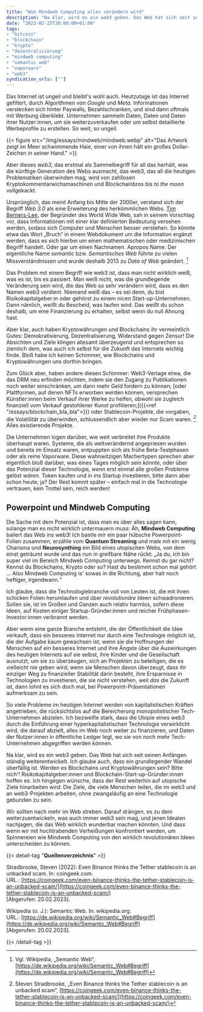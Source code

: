 ```yaml
---
title: "Wie Mindweb Computing alles verändern wird"
description: "Na klar, wird es ein web3 geben. Das Web hat sich seit seinen Anfängen ständig weiterentwickelt. Ich glaube auch, dass ein grundlegender Wandel überfällig ist. Werden es Blockchains und Kryptowährungen sein? Bitte nich'!"
date: "2023-02-25T20:00:00+01:00"
tags:
- "bitcoin"
- "blockchain"
- "krypto"
- "dezentralisierung"
- "mindweb computing"
- "semantic web"
- "vaporware"
- "web3"
syndication_urls: [""]
---
```

Das Internet ist ungeil und bleibt's wohl auch. Heutzutage ist das Internet gefiltert, durch Algorithmen von _Google_ und _Meta_. Informationen verstecken sich hinter Paywalls, Bezahlschranken, und sind dann oftmals mit Werbung überklebt. Unternehmen sammeln Daten, Daten und Daten ihrer Nutzer:innen, um sie weiterzuverkaufen oder um selbst detaillierte Werbeprofile zu erstellen. So weit, so ungeil.

{{< figure src="/img/essays/mindweb/mindweb.webp" alt="Das Artwork zeigt im Meer schwimmende Haie, einer von ihnen hält ein großes Dollar-Zeichen in seiner Hand." >}}

Aber dieses _web3_, das erstmal als Sammelbegriff für all das herhält, was die künftige Generation des Webs ausmacht, das web3, das all die heutigen Problematiken überwinden mag, wird von zahllosen Kryptokommentarwichsmaschinen und Blockchainbros bis *to the moon* vollgekackt.

Ursprünglich, das meint Anfang bis Mitte der 2000er, verstand sich der Begriff _Web 3.0_ als eine Erweiterung des herkömmlichen Webs. [Tim Berners-Lee](https://de.wikipedia.org/wiki/Tim_Berners-Lee), der Begründer des World Wide Web, sah in seinem Vorschlag vor, dass Informationen mit einer klar definierten Bedeutung versehen werden, sodass sich Computer und Menschen besser verstehen. So könnte etwa das Wort „Bruch“ in einem Webdokument um die Information ergänzt werden, dass es sich hierbei um einen mathematischen oder medizinischen Begriff handelt. Oder gar um einen Nachnamen. Apropos Name: Der eigentliche Name _semantic_ bzw. _Semantisches Web_ führte zu vielen Missverständnissen und wurde deshalb 2013 zu _Data of Web_ geändert. <cite>[^1]</cite>

[^1]: Vgl. Wikipedia, „Semantic Web“, [https://de.wikipedia.org/wiki/Semantic_Web#Begriff](https://de.wikipedia.org/wiki/Semantic_Web#Begriff)

Das Problem mit einem Begriff wie web3 ist, dass man nicht wirklich weiß, was es ist, bis es passiert. Man weiß nicht, was die grundlegende Veränderung sein wird, die das Web so sehr verändern wird, dass es den Namen web3 verdient. Niemand weiß das – es sei denn, du bist Risikokapitalgeber:in oder gehörst zu einem nicen Start-up-Unternehmen. Dann nämlich, weißt du Bescheid, was laufen wird. Das weißt du schon deshalb, um eine Finanzierung zu erhalten, selbst wenn du null Ahnung hast.

Aber klar, auch haben Kryptowährungen und Blockchains ihr vermeintlich Gutes: Demokratisierung, Dezentralisierung, Widerstand gegen Zensur! Die Absichten und Ziele klingen allesamt überzeugend und entsprechen so ziemlich dem, was auch ich selbst für die Zukunft des Internets wichtig finde. Bloß habe ich keinen Schimmer, wie Blockchains und Kryptowährungen uns dorthin bringen.

Zum Glück aber, haben andere diesen Schimmer: Web3-Verlage etwa, die das DRM neu erfinden möchten, indem sie den Zugang zu Publikationen noch weiter einschränken, um dann mehr Geld fordern zu können; [oder Plattformen, auf denen NFTs erworben werden können, versprechen Künstler:innen beim Verkauf ihrer Werke zu helfen, obwohl sie zugleich finanziell vom Verkauf gestohlener Kunst profitieren;]({{<ref "/essays/blockchain_bla_bla">}}) oder Stablecoin-Projekte, die vorgaben, die Volatilität zu überwinden, schlussendlich aber wieder nur Scam waren. <cite>[^2]</cite> Alles existierende Projekte.

[^2]: Steven Stradbrooke, „Even Binance thinks the Tether stablecoin is an unbacked scam“, [https://coingeek.com/even-binance-thinks-the-tether-stablecoin-is-an-unbacked-scam/](https://coingeek.com/even-binance-thinks-the-tether-stablecoin-is-an-unbacked-scam/)

Die Unternehmen logen darüber, wie weit verbreitet ihre Produkte überhaupt waren. Systeme, die als weltverändernd angepriesen wurden und bereits im Einsatz waren, entpuppten sich als frühe Beta-Testphasen oder als reine Vaporware. Diese wahnwitzigen Machertypen sprechen aber eigentlich bloß darüber, was eines Tages möglich sein *könnte*, oder über das Potenzial dieser Technologie, *wenn* erst einmal alle großen Probleme gelöst *wären*. Token kaufen und in ins Startup investieren, bitte dann aber schon heute, ja? Der Rest kommt später – einfach mal in die Technologie vertrauen, kein Trottel sein, reich werden!

## Powerpoint und Mindweb Computing

Die Sache mit dem Potenzial ist, dass man es über alles sagen kann, solange man es nicht wirklich untermauern muss: Äh, **Mindweb Computing** ballert das Web ins web3! Ich bastle mir ein paar hübsche Powerpoint-Folien zusammen, erzähle vom **Quantum Streaming** und male mit ein wenig Charisma und **Neurosynthing** ein Bild eines utopischen Webs, von dem einst geträumt wurde und das nun in greifbare Nähe rückt: „Ja du, ich bin super viel im Bereich Mindweb Computing unterwegs. Kennst du gar nicht? Kennst du Blockchains, Krypto oder so? Hast du bestimmt schon mal gehört ... Also Mindweb Computing is' sowas in die Richtung, aber halt noch heftiger, irgendwann.“

Ich glaube, dass die Technologiebranche voll von Leuten ist, die mit ihren schicken Folien herumlaufen und über *revolutionäre* Ideen schwadronieren. Sollen sie, ist im Großen und Ganzen auch relativ harmlos, sofern diese Ideen, auf Kosten einiger Startup-Gründer:innen und reicher Frühphasen-Investor:innen verbrannt werden.

Aber wenn eine ganze Branche entsteht, die der Öffentlichkeit die Idee verkauft, dass ein besseres Internet nur durch eine Technologie möglich ist, die der Aufgabe kaum gewachsen ist; wenn sie die Hoffnungen der Menschen auf ein besseres Internet und ihre Ängste über die Auswirkungen des heutigen Internets auf sie selbst, ihre Kinder und die Gesellschaft ausnutzt, um sie zu überzeugen, sich an Projekten zu beteiligen, die es vielleicht nie geben wird; wenn sie Menschen davon überzeugt, dass ihr einziger Weg zu finanzieller Stabilität darin besteht, ihre Ersparnisse in Technologien zu investieren, die sie nicht verstehen, weil *das* die Zukunft ist, dann lohnt es sich doch mal, bei Powerpoint-Präsentationen aufmerksam zu sein.

So viele Probleme im heutigen Internet werden von kapitalistischen Kräften angetrieben, die rücksichtslos auf die Bereicherung monopolistischer Tech-Unternehmen abzielen. Ich bezweifle stark, dass die Utopie eines web3 durch die Einführung einer hyperkapitalistischen Technologie verwirklicht wird, die darauf abzielt, alles im Web noch weiter zu finanzieren, und Daten der Nutzer:innen in öffentliche Ledger legt, wo sie von noch mehr Tech-Unternehmen abgegriffen werden können.

Na klar, wird es ein web3 geben. Das Web hat sich seit seinen Anfängen ständig weiterentwickelt. Ich glaube auch, dass ein grundlegender Wandel überfällig ist. Werden es Blockchains und Kryptowährungen sein? Bitte nich'! Risikokapitalgeber:innen und Blockchain-Start-up-Gründer:innen hoffen es. Ich hingegen wünsche, dass der Rest weiterhin auf utopische Ziele hinarbeiten wird: Die Ziele, die viele Menschen teilen, die im web3 und an web3-Projekten arbeiten, ohne zwangsläufig an eine Technologie gebunden zu sein.

Wir sollten nach mehr im Web streben. Darauf drängen, es zu dem weiterzuentwickeln, was auch immer web3 sein mag, und jenen Idealen nachjagen, die das Web wirklich wunderbar machen könnten. Und dass wenn wir mit hochtrabenden Verheißungen konfrontiert werden, um Spinnereien wie Mindweb Computing von den wirklich revolutionären Ideen unterscheiden zu können.

{{< detail-tag "**Quellenverzeichnis**" >}}

Stradbrooke, Steven (2022): Even Binance thinks the Tether stablecoin is an unbacked scam. In: coingeek.com.  
URL.: [https://coingeek.com/even-binance-thinks-the-tether-stablecoin-is-an-unbacked-scam/](https://coingeek.com/even-binance-thinks-the-tether-stablecoin-is-an-unbacked-scam/)  
[Abgerufen: 20.02.2023\].

Wikipedia (o. J.): Semantic Web. In: wikipedia.org.  
URL.: [https://de.wikipedia.org/wiki/Semantic_Web#Begriff](https://de.wikipedia.org/wiki/Semantic_Web#Begriff)  
[Abgerufen: 20.02.2023\].

{{< /detail-tag >}}